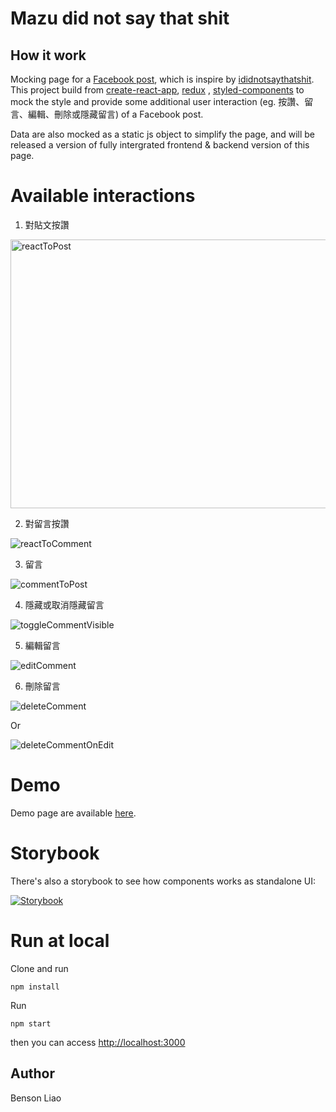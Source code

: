 # Mazu did not say that shit

## How it work

Mocking page for a [Facebook post](https://www.facebook.com/themazhou/posts/307433766601772), which is inspire by [ididnotsaythatshit](https://weichiachang.github.io/ididnotsaythatshit/).
This project build from [create-react-app](https://facebook.github.io/create-react-app/), [redux](https://redux.js.org/) , [styled-components](https://www.styled-components.com/) to mock the style and provide some additional user interaction (eg. 按讚、留言、編輯、刪除或隱藏留言) of a Facebook post.

Data are also mocked as a static js object to simplify the page, and will be released a version of fully intergrated frontend & backend version of this page.

# Available interactions

1. 對貼文按讚

<img src="media/reactToPost.gif" alt="reactToPost" width="515" height="430">

2. 對留言按讚

![reactToComment](media/reactToComment.gif)

3. 留言

![commentToPost](media/commentToPost.gif)

4. 隱藏或取消隱藏留言

![toggleCommentVisible](media/toggleCommentVisible.gif)

5. 編輯留言

![editComment](media/editComment.gif)

6. 刪除留言

![deleteComment](media/deleteComment.gif)

Or

![deleteCommentOnEdit](media/deleteCommentOnEdit.gif)

# Demo

Demo page are available [here](https://bensonliao.github.io/Mazu-Did-Not-Say-That-Shit).

# Storybook

There's also a storybook to see how components works as standalone UI:

[![Storybook](https://cdn.jsdelivr.net/gh/storybookjs/brand@master/badge/badge-storybook.svg)](https://bensonliao.github.io/Mazu-Did-Not-Say-That-Shit-Storybook)

# Run at local

Clone and run

```
npm install
```

Run

```
npm start
```

then you can access [http://localhost:3000](http://localhost:3000)

## Author

Benson Liao
